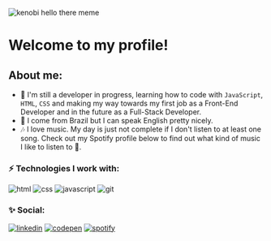 ![kenobi hello there meme](https://gifimage.net/wp-content/uploads/2018/04/obi-wan-hello-there-gif-8.gif)
<h1>Welcome to my profile!</h1>
<h2>About me:</h2>

- 🌱 I'm still a developer in progress, learning how to code with `JavaScript`, `HTML`, `CSS` and making my way towards my first job as a Front-End Developer
and in the future as a Full-Stack Developer.
- 💬 I come from Brazil but I can speak English pretty nicely.
- 🎶 I love music. My day is just not complete if I don't listen to at least one song. Check out my Spotify profile below to find out what kind of music I like to listen to 🙂.

<div>
<h3>⚡ Technologies I work with: </h3>
<img src="https://img.shields.io/badge/HTML5-E34F26?style=for-the-badge&logo=html5&logoColor=white" alt="html"/>
<img src="https://img.shields.io/badge/CSS3-1572B6?style=for-the-badge&logo=css3&logoColor=white" alt="css"/>
<img src="https://img.shields.io/badge/JavaScript-F7DF1E?style=for-the-badge&logo=javascript&logoColor=black" alt="javascript"/>
<img src="https://img.shields.io/badge/GIT-E44C30?style=for-the-badge&logo=git&logoColor=white" alt="git"/>
</div>

<div>
<h3>✨ Social: </h3>
<a href="https://www.linkedin.com/in/bruno-vin%C3%ADcius-703494235/"><img src="https://img.shields.io/badge/LinkedIn-0077B5?style=for-the-badge&logo=linkedin&logoColor=white" alt="linkedin"/></a> <a href="https://codepen.io/bvin7"><img src="https://img.shields.io/badge/Codepen-000000?style=for-the-badge&logo=codepen&logoColor=white" alt="codepen"/></a> <a href="https://open.spotify.com/user/revenn7?si=41594e5d8ce7458a"><img src="https://img.shields.io/badge/Spotify-1ED760?&style=for-the-badge&logo=spotify&logoColor=white" alt="spotify"/></a>
</div>

